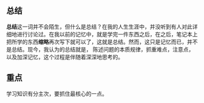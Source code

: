 ## 总结

**总结**这一词并不会陌生，但什么是总结？在我的人生生涯中，并没听到有人对此详细地进行讨论过。在我以前的记忆中，就是学完一件东西之后，在之后，笔记本上把所学的东西**缩略**再次写下就可以了，这就是总结。然而，这只是记忆而已，并不是总结。现今，我认为的总结就是， 陈述问题的本质规律，抓重难点，注意点，以及加深记忆，这个过程是伴随着深深地思考的。

## 重点

学习知识有分主次，要抓住最核心的一点。
